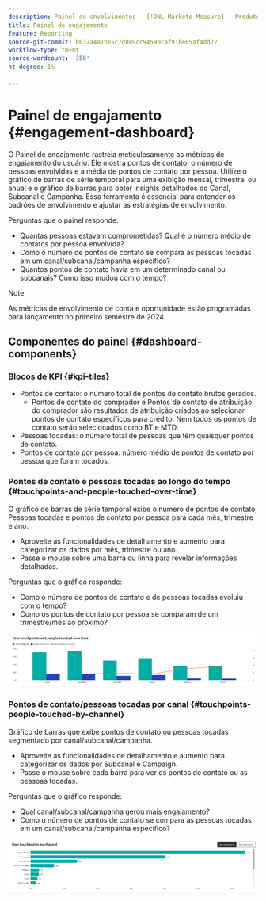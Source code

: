 ```yaml
---
description: Painel de envolvimentos - [!DNL Marketo Measure] - Produto
title: Painel de engajamento
feature: Reporting
source-git-commit: b037a4a1be5c7d089cc94590caf91be05af4dd22
workflow-type: tm+mt
source-wordcount: '350'
ht-degree: 1%

---
```


# Painel de engajamento {#engagement-dashboard}

O Painel de engajamento rastreia meticulosamente as métricas de engajamento do usuário. Ele mostra pontos de contato, o número de pessoas envolvidas e a média de pontos de contato por pessoa. Utilize o gráfico de barras de série temporal para uma exibição mensal, trimestral ou anual e o gráfico de barras para obter insights detalhados do Canal, Subcanal e Campanha. Essa ferramenta é essencial para entender os padrões de envolvimento e ajustar as estratégias de envolvimento.

Perguntas que o painel responde:

* Quantas pessoas estavam comprometidas? Qual é o número médio de contatos por pessoa envolvida?
* Como o número de pontos de contato se compara às pessoas tocadas em um canal/subcanal/campanha específico?
* Quantos pontos de contato havia em um determinado canal ou subcanais? Como isso mudou com o tempo?

>[!NOTE]
>
>As métricas de envolvimento de conta e oportunidade estão programadas para lançamento no primeiro semestre de 2024.

## Componentes do painel {#dashboard-components}

### Blocos de KPI {#kpi-tiles}

* Pontos de contato: o número total de pontos de contato brutos gerados.
   * Pontos de contato do comprador e Pontos de contato de atribuição do comprador são resultados de atribuição criados ao selecionar pontos de contato específicos para crédito. Nem todos os pontos de contato serão selecionados como BT e MTD.
* Pessoas tocadas: o número total de pessoas que têm quaisquer pontos de contato.
* Pontos de contato por pessoa: número médio de pontos de contato por pessoa que foram tocados.

### Pontos de contato e pessoas tocadas ao longo do tempo {#touchpoints-and-people-touched-over-time}

O gráfico de barras de série temporal exibe o número de pontos de contato, Pessoas tocadas e pontos de contato por pessoa para cada mês, trimestre e ano.

* Aproveite as funcionalidades de detalhamento e aumento para categorizar os dados por mês, trimestre ou ano.
* Passe o mouse sobre uma barra ou linha para revelar informações detalhadas.

Perguntas que o gráfico responde:

* Como o número de pontos de contato e de pessoas tocadas evoluiu com o tempo?
* Como os pontos de contato por pessoa se comparam de um trimestre/mês ao próximo?

![](assets/engagement-dashboard-1.png)

### Pontos de contato/pessoas tocadas por canal {#touchpoints-people-touched-by-channel}

Gráfico de barras que exibe pontos de contato ou pessoas tocadas segmentado por canal/subcanal/campanha.

* Aproveite as funcionalidades de detalhamento e aumento para categorizar os dados por Subcanal e Campaign.
* Passe o mouse sobre cada barra para ver os pontos de contato ou as pessoas tocadas.

Perguntas que o gráfico responde:

* Qual canal/subcanal/campanha gerou mais engajamento?
* Como o número de pontos de contato se compara às pessoas tocadas em um canal/subcanal/campanha específico?

![](assets/engagement-dashboard-2.png)
